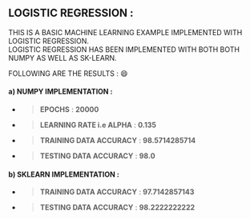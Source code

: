 ## LOGISTIC REGRESSION : 

THIS IS A BASIC MACHINE LEARNING EXAMPLE IMPLEMENTED WITH LOGISTIC REGRESSION. <br />
LOGISTIC REGRESSION HAS BEEN IMPLEMENTED WITH BOTH BOTH NUMPY AS WELL AS SK-LEARN.

FOLLOWING ARE THE RESULTS : :smile:

#### a) NUMPY IMPLEMENTATION :

   * > __EPOCHS__ : **20000**
   * > __LEARNING RATE i.e ALPHA__ : **0.135**
   * > __TRAINING DATA ACCURACY__ : **98.5714285714**  
   * > __TESTING DATA ACCURACY__ : **98.0**

#### b) SKLEARN IMPLEMENTATION :

   * > __TRAINING DATA ACCURACY__ : **97.7142857143** 
   * > __TESTING DATA ACCURACY__ : **98.2222222222**
